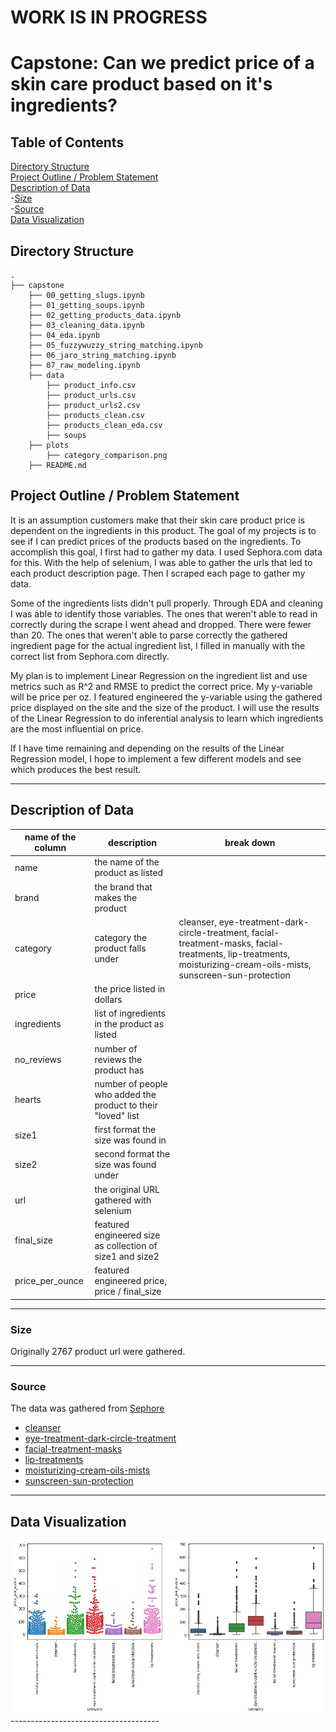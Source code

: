 # WORK IS IN PROGRESS


# Capstone: Can we predict price of a skin care product based on it's ingredients?

## Table of Contents

[Directory Structure](#Directory-Structure)<br>
[Project Outline / Problem Statement](#Project-Outline-/-Problem-Statement)<br>
[Description of Data](#Description-of-Data)<br>
-[Size](#Size)<br>
-[Source](#Source)<br>
[Data Visualization](#Data-Visualization)<br>



## Directory Structure

```
.
├── capstone
    ├── 00_getting_slugs.ipynb
    ├── 01_getting_soups.ipynb
    ├── 02_getting_products_data.ipynb
    ├── 03_cleaning_data.ipynb
    ├── 04_eda.ipynb
    ├── 05_fuzzywuzzy_string_matching.ipynb
    ├── 06_jaro_string_matching.ipynb
    ├── 07_raw_modeling.ipynb
    ├── data
        ├── product_info.csv
        ├── product_urls.csv
        ├── product_urls2.csv
        ├── products_clean.csv
        ├── products_clean_eda.csv
        ├── soups
    ├── plots
        ├── category_comparison.png
    ├── README.md
```

## Project Outline / Problem Statement

It is an assumption customers make that their skin care product price is dependent on the ingredients in this product. The goal of my projects is to see if I can predict prices of the products based on the ingredients. To accomplish this goal, I first had to gather my data. I used Sephora.com data for this. With the help of selenium, I was able to gather the urls that led to each product description page. Then I scraped each page to gather my data.

Some of the ingredients lists didn't pull properly. Through EDA and cleaning I was able to identify those variables. The ones that weren't able to read in correctly during the scrape I went ahead and dropped. There were fewer than 20. The ones that weren't able to parse correctly the gathered ingredient page for the actual ingredient list, I filled in manually with the correct list from Sephora.com directly.

My plan is to implement Linear Regression on the ingredient list and use metrics such as R^2 and RMSE to predict the correct price. My y-variable will be price per oz. I featured engineered the y-variable using the gathered price displayed on the site and the size of the product. I will use the results of the Linear Regression to do inferential analysis to learn which ingredients are the most influential on price.

If I have time remaining and depending on the results of the Linear Regression model, I hope to implement a few different models and see which produces the best result.


---
## Description of Data
name of the column|description|break down|
|---|---|---|
|name|the name of the product as listed||
|brand|the brand that makes the product||
|category|category the product falls under|cleanser, eye-treatment-dark-circle-treatment, facial-treatment-masks, facial-treatments, lip-treatments, moisturizing-cream-oils-mists, sunscreen-sun-protection|
|price|the price listed in dollars||
|ingredients|list of ingredients in the product as listed||
|no_reviews|number of reviews the product has||
|hearts|number of people who added the product to their "loved" list||
|size1|first format the size was found in||
|size2|second format the size was found under||
|url|the original URL gathered with selenium||
|final_size|featured engineered size as collection of size1 and size2||
|price_per_ounce|featured engineered price, price / final_size||

---
### Size

Originally 2767 product url were gathered.

---

### Source

The data was gathered from [Sephore](https://www.sephora.com/)

  - [cleanser](https://www.sephora.com/shop/cleanser)
  - [eye-treatment-dark-circle-treatment](https://www.sephora.com/shop/eye-treatment-dark-circle-treatment)
  - [facial-treatment-masks](https://www.sephora.com/shop/facial-treatment-masks)
  - [lip-treatments](https://www.sephora.com/shop/lip-treatments)
  - [moisturizing-cream-oils-mists](https://www.sephora.com/shop/moisturizing-cream-oils-mists)
  - [sunscreen-sun-protection](https://www.sephora.com/shop/sunscreen-sun-protection)


---
## Data Visualization

<img src="./plots/category_comparison.png">
-------------------------------------
